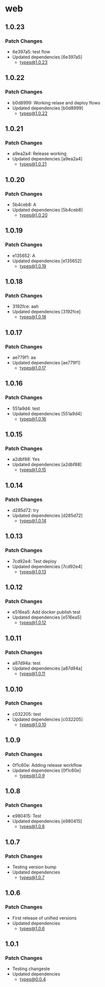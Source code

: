 # web

## 1.0.23

### Patch Changes

- 6e397a5: test flow
- Updated dependencies [6e397a5]
  - types@1.0.23

## 1.0.22

### Patch Changes

- b0d8999: Working relase and deploy flows
- Updated dependencies [b0d8999]
  - types@1.0.22

## 1.0.21

### Patch Changes

- a9ea2a4: Release working
- Updated dependencies [a9ea2a4]
  - types@1.0.21

## 1.0.20

### Patch Changes

- 5b4ceb8: A
- Updated dependencies [5b4ceb8]
  - types@1.0.20

## 1.0.19

### Patch Changes

- e135652: A
- Updated dependencies [e135652]
  - types@1.0.19

## 1.0.18

### Patch Changes

- 3192fce: aah
- Updated dependencies [3192fce]
  - types@1.0.18

## 1.0.17

### Patch Changes

- ae779f1: aa
- Updated dependencies [ae779f1]
  - types@1.0.17

## 1.0.16

### Patch Changes

- 551a9d4: test
- Updated dependencies [551a9d4]
  - types@1.0.16

## 1.0.15

### Patch Changes

- a2dbf88: Yes
- Updated dependencies [a2dbf88]
  - types@1.0.15

## 1.0.14

### Patch Changes

- d285d72: try
- Updated dependencies [d285d72]
  - types@1.0.14

## 1.0.13

### Patch Changes

- 7cd92e4: Test deploy
- Updated dependencies [7cd92e4]
  - types@1.0.13

## 1.0.12

### Patch Changes

- e516ea5: Add docker publish test
- Updated dependencies [e516ea5]
  - types@1.0.12

## 1.0.11

### Patch Changes

- a87d94a: test
- Updated dependencies [a87d94a]
  - types@1.0.11

## 1.0.10

### Patch Changes

- c032205: test
- Updated dependencies [c032205]
  - types@1.0.10

## 1.0.9

### Patch Changes

- 0f1c60e: Adding release workflow
- Updated dependencies [0f1c60e]
  - types@1.0.9

## 1.0.8

### Patch Changes

- e980415: Test
- Updated dependencies [e980415]
  - types@1.0.8

## 1.0.7

### Patch Changes

- Testing version bump
- Updated dependencies
  - types@1.0.7

## 1.0.6

### Patch Changes

- First release of unified versions
- Updated dependencies
  - types@1.0.6

## 1.0.1

### Patch Changes

- Testing changeste
- Updated dependencies
  - types@0.0.4
